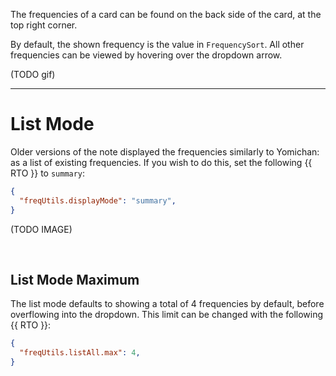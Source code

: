The frequencies of a card can be found on the back side of the card,
at the top right corner.

By default, the shown frequency is the value in `FrequencySort`.
All other frequencies can be viewed by hovering over the dropdown arrow.

(TODO gif)

---

# List Mode

Older versions of the note displayed the frequencies similarly to
Yomichan: as a list of existing frequencies.
If you wish to do this, set the following {{ RTO }} to `summary`:

```json
{
  "freqUtils.displayMode": "summary",
}
```

(TODO IMAGE)

<br>

## List Mode Maximum

The list mode defaults to showing a total of 4 frequencies by default,
before overflowing into the dropdown.
This limit can be changed with the following {{ RTO }}:

```json
{
  "freqUtils.listAll.max": 4,
}
```
